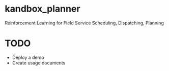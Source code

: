 # kandbox_planner
Reinforcement Learning for Field Service Scheduling, Dispatching, Planning

# TODO
- Deploy a demo
- Create usage documents
